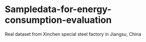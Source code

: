 # Sampledata-for-energy-consumption-evaluation
Real dataset from Xinchen special steel factory in Jiangsu, China
